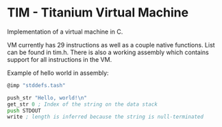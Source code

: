 # TIM - Titanium Virtual Machine

Implementation of a virtual machine in C.

VM currently has 29 instructions as well as a couple native functions. List can be found in tim.h.
There is also a working assembly which contains support for all instructions in the VM. 

Example of hello world in assembly:
```asm
@imp "stddefs.tash"

push_str "Hello, world!\n"
get_str 0 ; Index of the string on the data stack
push STDOUT
write ; length is inferred because the string is null-terminated
```

